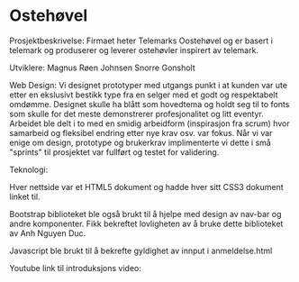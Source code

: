 # Ostehøvel

Prosjektbeskrivelse:
Firmaet heter Telemarks Oostehøvel og er basert i telemark og produserer og leverer ostehøvler inspirert av telemark. 

Utviklere: 
Magnus Røen Johnsen 
Snorre Gonsholt

Web Design: 
Vi designet prototyper med utgangs punkt i at kunden var ute etter en ekslusivt bestikk type fra en selger med et godt og respektabelt omdømme. Designet skulle ha blått som hovedtema og holdt seg til to fonts som skulle for det meste demonstrerer profesjonalitet og litt eventyr. Arbeidet ble delt i to med en smidig arbeidform (inspirasjon fra scrum) hvor samarbeid og fleksibel endring etter nye krav osv. var fokus. Når vi var enige om design, prototype og brukerkrav implimenterte vi dette i små "sprints" til prosjektet var fullført og testet for validering. 

Teknologi: 

Hver nettside var et HTML5 dokument og hadde hver sitt CSS3 dokument linket til. 

Bootstrap biblioteket ble også brukt til å hjelpe med design av nav-bar og andre komponenter. Fikk bekreftet lovligheten av å bruke dette biblioteket av Anh Nguyen Duc. 

Javascript ble brukt til å bekrefte gyldighet av innput i anmeldelse.html

Youtube link til introduksjons video: 



